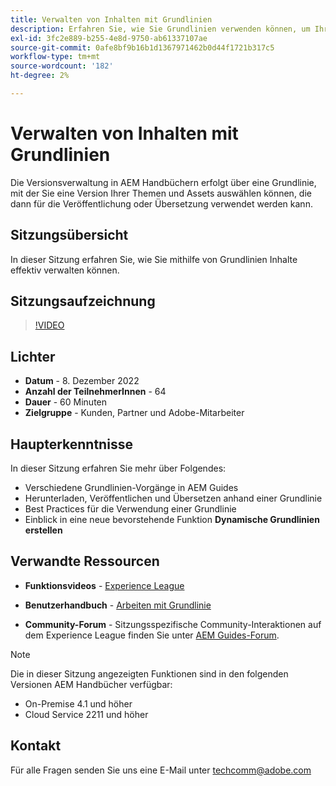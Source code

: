 ```yaml
---
title: Verwalten von Inhalten mit Grundlinien
description: Erfahren Sie, wie Sie Grundlinien verwenden können, um Ihre Inhalte effektiv zu verwalten.
exl-id: 3fc2e889-b255-4e8d-9750-ab61337107ae
source-git-commit: 0afe8bf9b16b1d1367971462b0d44f1721b317c5
workflow-type: tm+mt
source-wordcount: '182'
ht-degree: 2%

---
```


# Verwalten von Inhalten mit Grundlinien

Die Versionsverwaltung in AEM Handbüchern erfolgt über eine Grundlinie, mit der Sie eine Version Ihrer Themen und Assets auswählen können, die dann für die Veröffentlichung oder Übersetzung verwendet werden kann.

## Sitzungsübersicht

In dieser Sitzung erfahren Sie, wie Sie mithilfe von Grundlinien Inhalte effektiv verwalten können.

## Sitzungsaufzeichnung

>[!VIDEO](https://video.tv.adobe.com/v/3414172/version-management-release-management-baseline?quality=12&learn=on)

## Lichter

- **Datum** - 8. Dezember 2022
- **Anzahl der TeilnehmerInnen** - 64
- **Dauer** - 60 Minuten
- **Zielgruppe** - Kunden, Partner und Adobe-Mitarbeiter

## Haupterkenntnisse

In dieser Sitzung erfahren Sie mehr über Folgendes:

- Verschiedene Grundlinien-Vorgänge in AEM Guides
- Herunterladen, Veröffentlichen und Übersetzen anhand einer Grundlinie
- Best Practices für die Verwendung einer Grundlinie
- Einblick in eine neue bevorstehende Funktion **Dynamische Grundlinien erstellen**

## Verwandte Ressourcen

- **Funktionsvideos** -  [Experience League](https://experienceleague.adobe.com/docs/experience-manager-guides-learn/videos/advanced-user-guide/overview.html?lang=en)

- **Benutzerhandbuch** - [Arbeiten mit Grundlinie](/help/product-guide/user-guide/generate-output-use-baseline-for-publishing.md)

- **Community-Forum** - Sitzungsspezifische Community-Interaktionen auf dem Experience League finden Sie unter [AEM Guides-Forum](https://experienceleaguecommunities.adobe.com/t5/experience-manager-guides/bd-p/xml-documentation-discussions).

>[!NOTE]
>
>Die in dieser Sitzung angezeigten Funktionen sind in den folgenden Versionen AEM Handbücher verfügbar:
>
> - On-Premise 4.1 und höher
> - Cloud Service 2211 und höher

## Kontakt

Für alle Fragen senden Sie uns eine E-Mail unter <techcomm@adobe.com>
